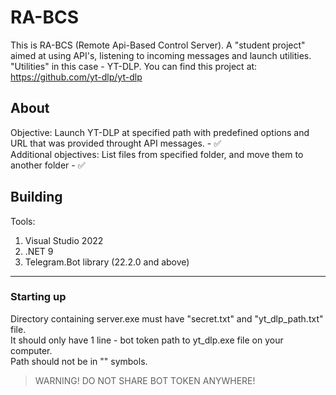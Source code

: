 # RA-BCS

This is RA-BCS (Remote Api-Based Control Server). A "student project" aimed at using API's, listening to incoming messages and launch utilities.    
"Utilities" in this case - YT-DLP. You can find this project at: https://github.com/yt-dlp/yt-dlp    

## About

Objective: Launch YT-DLP at specified path with predefined options and URL that was provided throught API messages. - :white_check_mark:    
Additional objectives: List files from specified folder, and move them to another folder - :white_check_mark:    

## Building

Tools:
1. Visual Studio 2022
2. .NET 9
3. Telegram.Bot library (22.2.0 and above)

____

### Starting up

Directory containing server.exe must have "secret.txt" and "yt_dlp_path.txt" file.    
It should only have 1 line - bot token path to yt_dlp.exe file on your computer.    
Path should not be in "" symbols.    

> WARNING! DO NOT SHARE BOT TOKEN ANYWHERE!